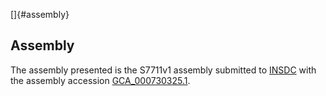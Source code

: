 []{#assembly}

Assembly
--------

The assembly presented is the S7711v1 assembly submitted to
[INSDC](http://www.insdc.org) with the assembly accession
[GCA\_000730325.1](http://www.ebi.ac.uk/ena/data/view/GCA_000730325.1).
